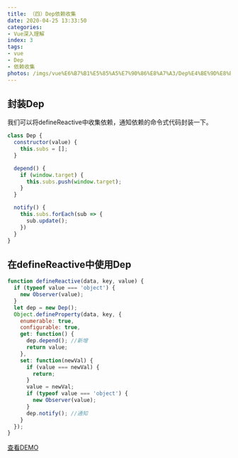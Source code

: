 ```yaml
---
title: （四）Dep依赖收集
date: 2020-04-25 13:33:50
categories:
- Vue深入理解
index: 3
tags:
- vue
- Dep
- 依赖收集
photos: /imgs/vue%E6%B7%B1%E5%85%A5%E7%90%86%E8%A7%A3/Dep%E4%BE%9D%E8%B5%96%E6%94%B6%E9%9B%86.jpg
---
```

## 封装Dep
我们可以将defineReactive中收集依赖，通知依赖的命令式代码封装一下。

<!--more-->

``` javascript
class Dep {
  constructor(value) {
    this.subs = [];
  }

  depend() {
    if (window.target) {
      this.subs.push(window.target);
    }
  }

  notify() {
    this.subs.forEach(sub => {
      sub.update();
    })
  }
}
```

## 在defineReactive中使用Dep
``` javascript
function defineReactive(data, key, value) {
  if (typeof value === 'object') {
    new Observer(value);
  }
  let dep = new Dep();
  Object.defineProperty(data, key, {
    enumerable: true,
    configurable: true,
    get: function() {
      dep.depend(); //新增
      return value;
    },
    set: function(newVal) {
      if (value === newVal) {
        return;
      }
      value = newVal;
      if (typeof value === 'object') {
        new Observer(value);
      }
      dep.notify(); //通知
    }
  });
}
```
[查看DEMO](/demo/vue%E6%B7%B1%E5%85%A5%E7%90%86%E8%A7%A3/Dep%E4%BE%9D%E8%B5%96%E6%94%B6%E9%9B%86.html)